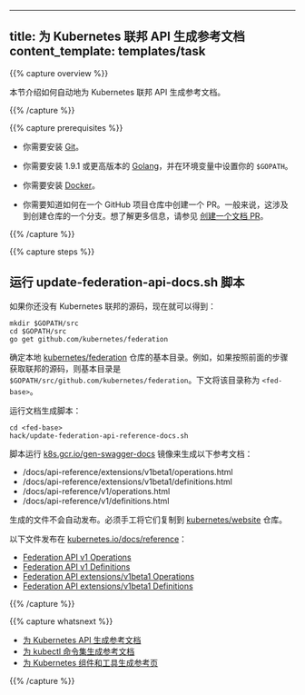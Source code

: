 <!--
---
title: Generating Reference Documentation for Kubernetes Federation API
content_template: templates/task
---
-->

---
title: 为 Kubernetes 联邦 API 生成参考文档
content_template: templates/task
---

{{% capture overview %}}

<!--
This page shows how to automatically generate reference pages for the
Kubernetes Federation API.
-->

本节介绍如何自动地为 Kubernetes 联邦 API 生成参考文档。

{{% /capture %}}


{{% capture prerequisites %}}

<!--
* You need to have
[Git](https://git-scm.com/book/en/v2/Getting-Started-Installing-Git)
installed.
-->

* 你需要安装 [Git](https://git-scm.com/book/en/v2/Getting-Started-Installing-Git)。

<!--
* You need to have
[Golang](https://golang.org/doc/install) version 1.9.1 or later installed,
and your `$GOPATH` environment variable must be set.
-->

* 你需要安装 1.9.1 或更高版本的 [Golang](https://golang.org/doc/install)，并在环境变量中设置你的 `$GOPATH`。

<!--
* You need to have
[Docker](https://docs.docker.com/engine/installation/) installed.
-->

* 你需要安装 [Docker](https://docs.docker.com/engine/installation/)。

<!--
* You need to know how to create a pull request to a GitHub repository.
Typically, this involves creating a fork of the repository. For more
information, see
[Creating a Documentation Pull Request](/docs/home/contribute/create-pull-request/).
-->

* 你需要知道如何在一个 GitHub 项目仓库中创建一个 PR。一般来说，这涉及到创建仓库的一个分支。想了解更多信息，请参见 [创建一个文档 PR](/docs/home/contribute/create-pull-request/)。

{{% /capture %}}


{{% capture steps %}}

<!--
## Running the update-federation-api-docs.sh script
-->

## 运行 update-federation-api-docs.sh 脚本

<!--
If you don't already have the Kubernetes federation source code, get it now:
-->

如果你还没有 Kubernetes 联邦的源码，现在就可以得到：

<!--
```shell
mkdir $GOPATH/src
cd $GOPATH/src
go get github.com/kubernetes/federation
```
-->

```shell
mkdir $GOPATH/src
cd $GOPATH/src
go get github.com/kubernetes/federation
```

<!--
Determine the base directory of your local
[kubernetes/federation](https://github.com/kubernetes/federation) repository.
For example, if you followed the preceding step to get the federation source
code, your base directory is `$GOPATH/src/github.com/kubernetes/federation.`
The remaining steps refer to your base directory as `<fed-base>`.
-->

确定本地 [kubernetes/federation](https://github.com/kubernetes/federation) 仓库的基本目录。例如，如果按照前面的步骤获取联邦的源码，则基本目录是 `$GOPATH/src/github.com/kubernetes/federation`。下文将该目录称为 `<fed-base>`。

<!--
Run the doc generation script:
-->

运行文档生成脚本：

<!--
```shell
cd <fed-base>
hack/update-federation-api-reference-docs.sh
```
-->

```shell
cd <fed-base>
hack/update-federation-api-reference-docs.sh
```

<!--
The script runs the
[k8s.gcr.io/gen-swagger-docs](https://console.cloud.google.com/gcr/images/google-containers/GLOBAL/gen-swagger-docs?gcrImageListquery=%255B%255D&gcrImageListpage=%257B%2522t%2522%253A%2522%2522%252C%2522i%2522%253A0%257D&gcrImageListsize=50&gcrImageListsort=%255B%257B%2522p%2522%253A%2522uploaded%2522%252C%2522s%2522%253Afalse%257D%255D)
image to generate this set of reference docs:
-->

脚本运行 [k8s.gcr.io/gen-swagger-docs](https://console.cloud.google.com/gcr/images/google-containers/GLOBAL/gen-swagger-docs?gcrImageListquery=%255B%255D&gcrImageListpage=%257B%2522t%2522%253A%2522%2522%252C%2522i%2522%253A0%257D&gcrImageListsize=50&gcrImageListsort=%255B%257B%2522p%2522%253A%2522uploaded%2522%252C%2522s%2522%253Afalse%257D%255D) 镜像来生成以下参考文档：

<!--
* /docs/api-reference/extensions/v1beta1/operations.html
* /docs/api-reference/extensions/v1beta1/definitions.html
* /docs/api-reference/v1/operations.html
* /docs/api-reference/v1/definitions.html
-->

* /docs/api-reference/extensions/v1beta1/operations.html
* /docs/api-reference/extensions/v1beta1/definitions.html
* /docs/api-reference/v1/operations.html
* /docs/api-reference/v1/definitions.html

<!--
The generated files do not get published automatically. They have to be manually copied to the
[kubernetes/website](https://github.com/kubernetes/website/tree/master/content/en/docs/reference/generated)
repository.
-->

生成的文件不会自动发布。必须手工将它们复制到 [kubernetes/website](https://github.com/kubernetes/website/tree/master/content/en/docs/reference/generated) 仓库。

<!--
These files are published at
[kubernetes.io/docs/reference](/docs/reference/):
-->

以下文件发布在 [kubernetes.io/docs/reference](/docs/reference/)：

<!--
* [Federation API v1 Operations](https://kubernetes.io/docs/reference/federation/v1/operations/)
* [Federation API v1 Definitions](https://kubernetes.io/docs/reference/federation/v1/definitions/)
* [Federation API extensions/v1beta1 Operations](https://kubernetes.io/docs/reference/federation/extensions/v1beta1/operations/)
* [Federation API extensions/v1beta1 Definitions](https://kubernetes.io/docs/reference/federation/extensions/v1beta1/definitions/)
-->

* [Federation API v1 Operations](https://kubernetes.io/docs/reference/federation/v1/operations/)
* [Federation API v1 Definitions](https://kubernetes.io/docs/reference/federation/v1/definitions/)
* [Federation API extensions/v1beta1 Operations](https://kubernetes.io/docs/reference/federation/extensions/v1beta1/operations/)
* [Federation API extensions/v1beta1 Definitions](https://kubernetes.io/docs/reference/federation/extensions/v1beta1/definitions/)

{{% /capture %}}

{{% capture whatsnext %}}

<!--
* [Generating Reference Documentation for the Kubernetes API](/docs/home/contribute/generated-reference/kubernetes-api/)
* [Generating Reference Documentation for kubectl Commands](/docs/home/contribute/generated-reference/kubectl/)
* [Generating Reference Pages for Kubernetes Components and Tools](/docs/home/contribute/generated-reference/kubernetes-components/)
-->

* [为 Kubernetes API 生成参考文档](/docs/home/contribute/generated-reference/kubernetes-api/)
* [为 kubectl 命令集生成参考文档](/docs/home/contribute/generated-reference/kubectl/)
* [为 Kubernetes 组件和工具生成参考页](/docs/home/contribute/generated-reference/kubernetes-components/)

{{% /capture %}}



